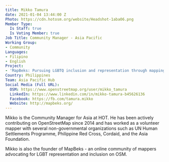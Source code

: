 ```yaml
---
title: Mikko Tamura
date: 2021-01-04 13:44:00 Z
Photo: https://cdn.hotosm.org/website/Headshot-1aba06.png
Member Type:
  Is Staff: true
  Is Voting Member: true
Job Title: Community Manager - Asia Pacific
Working Group:
- Community
Languages:
- Filipino
- English
Project:
- 'MapBeks: Pursuing LGBTQ inclusion and representation through mapping'
Country: Philippines
Team: Asia Pacific Hub
Social Media (Full URL):
  OSM: https://www.openstreetmap.org/user/mikko_tamura
  LinkedIn: https://www.linkedin.com/in/mikko-tamura-b45626136
  Facebook: https://fb.com/tamura.mikko
  Website: http://mapbeks.org/
---
```


Mikko is the Community Manager for Asia at HOT. He has been actively contributing on OpenStreetMap since 2014 and has worked as a volunteer mapper with several non-governmental organizations such as UN Human Settlements Programme, Philippine Red Cross, Cordaid, and the Asia Foundation.

Mikko is also the founder of MapBeks - an online community of mappers advocating for LGBT representation and inclusion on OSM.
